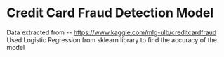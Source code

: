 # Credit Card Fraud Detection Model
Data extracted from -- https://www.kaggle.com/mlg-ulb/creditcardfraud 
Used Logistic Regression from sklearn library to find the accuracy of the model
